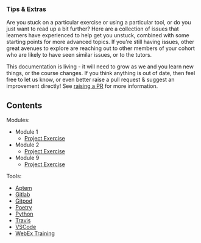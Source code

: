### Tips & Extras

Are you stuck on a particular exercise or using a particular tool, or do you just want to read up a bit further? Here are a collection of issues that learners have experienced to help get you unstuck, combined with some starting points for more advanced topics. If you're still having issues, other great avenues to explore are reaching out to other members of your cohort who are likely to have seen similar issues, or to the tutors.

This documentation is living - it will need to grow as we and you learn new things, or the course changes. If you think anything is out of date, then feel free to let us know, or even better raise a pull request & suggest an improvement directly! See [raising a PR](raising_a_pr.md) for more information.

## Contents

Modules:
* Module 1
  * [Project Exercise](Modules/Module_1/Project_Exercise/hints.md)
* Module 2
  * [Project Exercise](Modules/Module_2/Project_Exercise/hints.md)
* Module 9
  * [Project Exercise](Modules/Module_9/Project_Exercise/hints.md)

Tools:
* [Aptem](Tools/aptem.md)
* [Gitlab](Tools/gitlab.md)
* [Gitpod](Tools/gitpod.md)
* [Poetry](Tools/poetry.md)
* [Python](Tools/python.md)
* [Travis](Tools/travis.md)
* [VSCode](Tools/VSCode.md)
* [WebEx Training](Tools/webex.md)


